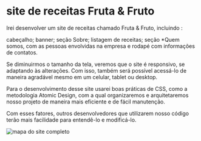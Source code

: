 # site de receitas Fruta & Fruto

Irei desenvolver um site de receitas chamado Fruta & Fruto, incluindo :

<p>cabeçalho;
banner;
seção Sobre;
listagem de receitas;
seção *Quem somos, com as pessoas envolvidas na empresa e rodapé com informações de contatos.</p>

Se diminuirmos o tamanho da tela, veremos que o site é responsivo, se adaptando às alterações. Com isso, também será possível acessá-lo de maneira agradável mesmo em um celular, tablet ou desktop. 

<p>Para o desenvolvimento desse site usarei boas práticas de CSS, como a metodologia Atomic Design, com a qual organizaremos e arquitetaremos nosso projeto de maneira mais eficiente e de fácil manutenção.</p>
Com esses fatores, outros desenvolvedores que utilizarem nosso código terão mais facilidade para entendê-lo e modificá-lo.

![mapa do site completo](https://user-images.githubusercontent.com/81722875/204019086-f93be925-6233-4efc-bb0e-f1ce2ddbdb8c.png)
